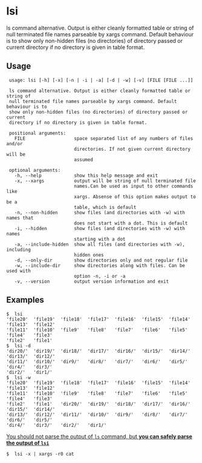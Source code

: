 # lsi
ls command alternative. Output is either cleanly formatted table or string of null terminated file names parseable by xargs command. Default behaviour is to show only non-hidden files (no directories) of directory passed or current directory if no directory is given in table format.

## Usage

     usage: lsi [-h] [-x] [-n | -i | -a] [-d | -w] [-v] [FILE [FILE ...]]
     
     ls command alternative. Output is either cleanly formatted table or string of
     null terminated file names parseable by xargs command. Default behaviour is to
     show only non-hidden files (no directories) of directory passed or current
     directory if no directory is given in table format.
     
     positional arguments:
       FILE                  space separated list of any numbers of files and/or
                             directories. If not given current directory will be
                             assumed
     
     optional arguments:
       -h, --help            show this help message and exit
       -x, --xargs           output will be string of null terminated file
                             names.Can be used as input to other commands like
                             xargs. Absense of this option makes output to be a
                             table, which is default
       -n, --non-hidden      show files (and directories with -w) with names that
                             does not start with a dot. This is default
       -i, --hidden          show files (and directories with -w) with names
                             starting with a dot
       -a, --include-hidden  show all files (and directories with -w), including
                             hidden ones
       -d, --only-dir        show directories only and not regular file
       -w, --include-dir     show directories along with files. Can be used with
                             option -n, -i or -a
       -v, --version         output version information and exit


## Examples

    $  lsi
    'file20'  'file19'  'file18'  'file17'  'file16'  'file15'  'file14'  'file13'  'file12'  
    'file11'  'file10'  'file9'   'file8'   'file7'   'file6'   'file5'   'file4'   'file3'   
    'file2'   'file1'   
    $  lsi -d
    'dir20/'  'dir19/'  'dir18/'  'dir17/'  'dir16/'  'dir15/'  'dir14/'  'dir13/'  'dir12/'  
    'dir11/'  'dir10/'  'dir9/'   'dir8/'   'dir7/'   'dir6/'   'dir5/'   'dir4/'   'dir3/'   
    'dir2/'   'dir1/'   
    $  lsi -w
    'file20'  'file19'  'file18'  'file17'  'file16'  'file15'  'file14'  'file13'  'file12'  
    'file11'  'file10'  'file9'   'file8'   'file7'   'file6'   'file5'   'file4'   'file3'   
    'file2'   'file1'   'dir20/'  'dir19/'  'dir18/'  'dir17/'  'dir16/'  'dir15/'  'dir14/'  
    'dir13/'  'dir12/'  'dir11/'  'dir10/'  'dir9/'   'dir8/'   'dir7/'   'dir6/'   'dir5/'   
    'dir4/'   'dir3/'   'dir2/'   'dir1/'  
    
[You should not parse the output of `ls` command, but **you can safely parse the output of `lsi`**](http://www.mywiki.wooledge.org/ParsingLs)

    $  lsi -x | xargs -r0 cat
